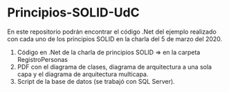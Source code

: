# Principios-SOLID-UdC
 
En este repositorio podrán encontrar el código .Net del ejemplo realizado con cada uno de los principios SOLID en la charla del 5 de marzo del 2020.

 1. Código en .Net de la charla de principios SOLID => en la carpeta RegistroPersonas
 2. PDF con el diagrama de clases, diagrama de arquitectura a una sola capa y el diagrama de arquitectura multicapa.
 3. Script de la base de datos (se trabajó con SQL Server).

